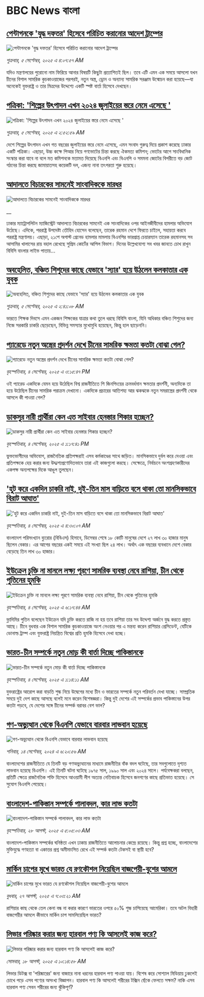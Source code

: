# BBC News বাংলা## [পেন্টাগনকে 'যুদ্ধ দফতর' হিসেবে পরিচিত করানোর আদেশ ট্রাম্পের ](https://www.bbc.com/bengali/articles/c75q6n17q1do?at_medium=RSS&at_campaign=rss?at_campaign=githubrss)![পেন্টাগনকে 'যুদ্ধ দফতর' হিসেবে পরিচিত করানোর আদেশ ট্রাম্পের ](https://ichef.bbci.co.uk/ace/ws/240/cpsprodpb/0ea4/live/69f9a9f0-8a03-11f0-84c8-99de564f0440.jpg)_শুক্রবার, ৫ সেপ্টেম্বর, ২০২৫ এ ৪:০৭:৫৭ AM_যদিও মন্ত্রণালয়ের পুরোনো নাম ফিরিয়ে আনার বিষয়টি কিছুটা প্রত্যাশিতই ছিল। তবে এটি এমন এক সময়ে আসলো যখন চীনের বিশাল সামরিক কুচকাওয়াজের পরপরই, নতুন অস্ত্র, ড্রোন ও অন্যান্য সামরিক সরঞ্জাম উন্মোচন করা হয়েছে—যা অনেকেই যুক্তরাষ্ট্র ও তার মিত্রদের উদ্দেশ্যে একটি স্পষ্ট বার্তা হিসেবে দেখছেন।## [পত্রিকা: 'শিল্পের উৎপাদন এখন ২০২৪ জুলাইয়ের স্তরে নেমে এসেছে '](https://www.bbc.com/bengali/articles/cg5e68vedemo?at_medium=RSS&at_campaign=rss?at_campaign=githubrss)![পত্রিকা: 'শিল্পের উৎপাদন এখন ২০২৪ জুলাইয়ের স্তরে নেমে এসেছে '](https://ichef.bbci.co.uk/ace/ws/240/cpsprodpb/3a23/live/3ddfb6f0-8a00-11f0-8e47-05f4108b41c3.jpg)_শুক্রবার, ৫ সেপ্টেম্বর, ২০২৫ এ ২:৫২:৫৯ AM_দেশে শিল্পের উৎপাদন এখন গত বছরের জুলাইয়ের স্তরে নেমে এসেছে, এমন সংবাদ গুরুত্ব দিয়ে প্রকাশ করেছে ঢাকার একটি পত্রিকা। এছাড়া, উচ্চ কক্ষে পিআর নিয়ে গণভোটের চিন্তা করছে ঐকমত্য কমিশন; ভোটের আগে সাংবিধানিক সংস্কার করা যাবে না বলে মত কমিশনকে মতামত দিয়েছে বিএনপি এবং বিএনপি ও সমমনা জোটের বিপরীতে বড় জোট গঠনের চিন্তা করছে জামায়াতসহ কয়েকটি দল, এজন্য নানা তৎপরতা শুরু হয়েছে।## [আদালতে বিচারকের সামনেই সাংবাদিককে মারধর](https://www.bbc.co.uk/bengali/live/cz69x8nn8xvt?at_medium=RSS&at_campaign=rss?at_campaign=githubrss)![আদালতে বিচারকের সামনেই সাংবাদিককে মারধর](https://ichef.bbci.co.uk/ace/standard/240/cpsprodpb/5f16/live/750cf270-89a4-11f0-84c8-99de564f0440.jpg)__ঢাকার ম্যাট্রোপলিটন ম্যাজিস্ট্রেট আদালতে বিচারকের সামনেই এক সাংবাদিকের ওপর আইনজীবীদের হামলার অভিযোগ উঠেছে। এদিকে, পররাষ্ট্র উপদেষ্টা তৌহিদ হোসেন বলেছেন, তারেক রহমান দেশে ফিরতে চাইলে, সহায়তা করবে পররাষ্ট্র মন্ত্রণালয়। এছাড়া, ২১শে অগাস্ট গ্রেনেড হামলার মামলায় বিএনপির ভারপ্রাপ্ত চেয়ারম্যান তারেক রহমানসহ সব আসামির খালাসের রায় বহাল রেখেছে সুপ্রিম কোর্টের আপিল বিভাগ। দিনের উল্লেখযোগ্য সব খবর জানতে চোখ রাখুন বিবিসি বাংলার লাইভ পাতায়...## [অবহেলিত, বঞ্চিত শিশুদের কাছে যেভাবে 'স্যার' হয়ে উঠলেন কলকাতার এক যুবক](https://www.bbc.com/bengali/articles/crmewd2m3nwo?at_medium=RSS&at_campaign=rss?at_campaign=githubrss)![অবহেলিত, বঞ্চিত শিশুদের কাছে যেভাবে 'স্যার' হয়ে উঠলেন কলকাতার এক যুবক](https://ichef.bbci.co.uk/ace/ws/240/cpsprodpb/c336/live/3b33c680-8960-11f0-b391-6936825093bd.jpg)_শুক্রবার, ৫ সেপ্টেম্বর, ২০২৫ এ ২:৪১:০৮ AM_ভারতে শিক্ষক দিবসে এমন একজন শিক্ষকের যাত্রার কথা তুলে ধরছে বিবিসি বাংলা, যিনি অধিকার বঞ্চিত শিশুদের জন্য নিজে সরকারি চাকরি ছেড়েছেন, বিভিন্ন সমস্যার মুখোমুখি হয়েছেন, কিন্তু হাল ছাড়েননি।## [প্যারেডে নতুন অস্ত্রের প্রদর্শন দেখে চীনের সামরিক ক্ষমতা কতটা বোঝা গেল?](https://www.bbc.com/bengali/articles/c0jqp67w467o?at_medium=RSS&at_campaign=rss?at_campaign=githubrss)![প্যারেডে নতুন অস্ত্রের প্রদর্শন দেখে চীনের সামরিক ক্ষমতা কতটা বোঝা গেল?](https://ichef.bbci.co.uk/ace/ws/240/cpsprodpb/f590/live/3256b530-898e-11f0-b391-6936825093bd.jpg)_বৃহস্পতিবার, ৪ সেপ্টেম্বর, ২০২৫ এ ৩:১৫:৪৭ PM_ওই প্যারেড একদিকে যেমন হয়ে উঠেছিল বিশ্ব রাজনীতিতে শি জিনপিংয়ের ক্রমবর্ধমান ক্ষমতার প্রদর্শনী, অন্যদিকে তা হয়ে উঠেছিল চীনের সামরিক পরাক্রম দেখানো। একদিকে প্রচারের আতিশয্য আর ঝকঝকে নতুন সমরাস্ত্রের প্রদর্শনী থেকে আসলে কী পাওয়া গেল?## [ডাকসুর নারী প্রার্থীরা কেন এত সাইবার হেনস্তার শিকার হচ্ছেন?](https://www.bbc.com/bengali/articles/cy4rlwjpmyxo?at_medium=RSS&at_campaign=rss?at_campaign=githubrss)![ডাকসুর নারী প্রার্থীরা কেন এত সাইবার হেনস্তার শিকার হচ্ছেন?](https://ichef.bbci.co.uk/ace/ws/240/cpsprodpb/c05f/live/55cefe90-8985-11f0-84c8-99de564f0440.jpg)_বৃহস্পতিবার, ৪ সেপ্টেম্বর, ২০২৫ এ ১:১৭:৪১ PM_ভুক্তভোগীদের অভিযোগ, রাজনৈতিক প্রতিপক্ষরাই এসব কর্মকাণ্ডের সাথে জড়িত। মানসিকভাবে দুর্বল করে দেওয়া এবং প্রতিপক্ষকে হেয় করার জন্য উদ্দ্যশ্যপ্রণোদিতভাবে তারা এই কাজগুলো করছে। সেক্ষেত্রে, নির্বাচনে অংশগ্রহণকারীদের একপক্ষ অন্যপক্ষের দিকে আঙুল তুলছেন।## ['হুট করে একদিন চাকরি নাই, দুই-তিন মাস বাড়িতে বসে থাকা তো মানসিকভাবে বিরাট আঘাত'](https://www.bbc.com/bengali/articles/c3r4r51n9lno?at_medium=RSS&at_campaign=rss?at_campaign=githubrss)!['হুট করে একদিন চাকরি নাই, দুই-তিন মাস বাড়িতে বসে থাকা তো মানসিকভাবে বিরাট আঘাত'](https://ichef.bbci.co.uk/ace/ws/240/cpsprodpb/efcd/live/a375e6f0-88d5-11f0-93e2-8d258a752747.jpg)_বৃহস্পতিবার, ৪ সেপ্টেম্বর, ২০২৫ এ ৪:৩০:০৭ AM_বাংলাদেশ পরিসংখ্যান ব্যুরোর (বিবিএস) হিসাবে, ডিসেম্বর শেষে ১৮ কোটি মানুষের দেশে ২৭ লাখ ৩০ হাজার মানুষ ছিলেন বেকার। এর আগের বছরের একই সময়ে এই সংখ্যা ছিল ২৪ লাখ। অর্থাৎ এক বছরের ব্যবধানে দেশে বেকার বেড়েছে তিন লাখ ৩০ হাজার।## [ইউক্রেন চুক্তি না মানলে লক্ষ্য পূরণে সামরিক ব্যবস্থা নেবে রাশিয়া, চীন থেকে পুতিনের হুমকি](https://www.bbc.com/bengali/articles/c0kn4z3rnj1o?at_medium=RSS&at_campaign=rss?at_campaign=githubrss)![ইউক্রেন চুক্তি না মানলে লক্ষ্য পূরণে সামরিক ব্যবস্থা নেবে রাশিয়া, চীন থেকে পুতিনের হুমকি](https://ichef.bbci.co.uk/ace/ws/240/cpsprodpb/1517/live/9856c120-8940-11f0-9cf6-cbf3e73ce2b9.jpg)_বৃহস্পতিবার, ৪ সেপ্টেম্বর, ২০২৫ এ ৬:১৭:৪৪ AM_ভ্লাদিমির পুতিন বলেছেন ইউক্রেন যদি চুক্তি করতে রাজি না হয় তবে রাশিয়া তার সব উদ্দেশ্য অর্জনে যুদ্ধ করতে প্রস্তুত আছে। চীনে বুধবার এক বিশাল সামরিক কুচকাওয়াজে অংশ নেওয়ার পর এ মন্তব্য করেন রাশিয়ার প্রেসিডেন্ট, যেটিকে ডোনাল্ড ট্রাম্প এবং যুক্তরাষ্ট্র নিয়ন্ত্রিত বিশ্বের প্রতি হুমকি হিসেবে দেখা হচ্ছে।## [ভারত-চীন সম্পর্কে নতুন মোড় কী বার্তা দিচ্ছে পাকিস্তানকে](https://www.bbc.com/bengali/articles/cwy3yy82gpko?at_medium=RSS&at_campaign=rss?at_campaign=githubrss)![ভারত-চীন সম্পর্কে নতুন মোড় কী বার্তা দিচ্ছে পাকিস্তানকে](https://ichef.bbci.co.uk/ace/ws/240/cpsprodpb/172f/live/68e3e9f0-889f-11f0-9b32-415f867a10dd.jpg)_বৃহস্পতিবার, ৪ সেপ্টেম্বর, ২০২৫ এ ১:১৪:১১ AM_যুক্তরাষ্ট্রের আরোপ করা বাড়তি শুল্ক নিয়ে উদ্বেগের মধ্যে চীন ও ভারতের সম্পর্কে নতুন পরিবর্তন দেখা যাচ্ছে। সাম্প্রতিক সময়ে দুই দেশ কাছে আসছে বলেই মনে করেন বিশেষজ্ঞরা। কিন্তু দুই দেশের এই সম্পর্কের প্রভাব পাকিস্তানের উপর কতটা পড়বে, যে দেশের সঙ্গে চীনের সম্পর্ক বরাবর বেশ ভাল?## [গণ-অভ্যুত্থান থেকে বিএনপি যেভাবে বারবার লাভবান হয়েছে](https://www.bbc.com/bengali/articles/c74j271n0pzo?at_medium=RSS&at_campaign=rss?at_campaign=githubrss)![গণ-অভ্যুত্থান থেকে বিএনপি যেভাবে বারবার লাভবান হয়েছে](https://ichef.bbci.co.uk/ace/ws/240/cpsprodpb/2225/live/23ccad70-7022-11ef-8f0e-158a0a407ec6.jpg)_শনিবার, ১৪ সেপ্টেম্বর, ২০২৪ এ ৬:২০:৫৬ AM_বাংলাদেশের রাজনীতিতে যে তিনটি বড় গণঅভ্যুত্থানের মাধ্যমে রাজনীতির বাঁক বদল ঘটেছে, তার সবগুলোতে দৃশ্যত লাভবান হয়েছে বিএনপি। এই তিনটি ঘটনা ঘটেছে ১৯৭৫ সাল, ১৯৯০ সাল এবং ২০২৪ সালে। পর্যবেক্ষকরা বলছেন, প্রতিটি ক্ষেত্রে রাজনৈতিক শক্তি হিসেবে আওয়ামী লীগ অত্যন্ত নেতিবাচক হিসেবে জনগণের কাছে প্রতিভাত হয়েছে। সে সুযোগ বিএনপি পেয়েছে।## [বাংলাদেশ-পাকিস্তান সম্পর্কে পালাবদল, কার লাভ কতটা](https://www.bbc.com/bengali/articles/cjr1xy75nwxo?at_medium=RSS&at_campaign=rss?at_campaign=githubrss)![বাংলাদেশ-পাকিস্তান সম্পর্কে পালাবদল, কার লাভ কতটা](https://ichef.bbci.co.uk/ace/ws/240/cpsprodpb/a61e/live/d95888c0-8391-11f0-ab3e-bd52082cd0ae.jpg)_বৃহস্পতিবার, ২৮ আগস্ট, ২০২৫ এ ৫:০৫:০৩ AM_বাংলাদেশ-পাকিস্তান সম্পর্কের ঘনিষ্ঠতা এখন ঢাকায় রাজনীতিতে আলোচনার কেন্দ্রে রয়েছে। কিন্তু প্রশ্ন হচ্ছে, বাংলাদেশের মুক্তিযুদ্ধে গণহত্যা বা একাত্তর প্রশ্ন অমীমাংসিত রেখে এই সম্পর্ক কতটা টেকসই বা স্থায়ী হবে?## [মার্কিন চাপের মুখে ভারত যে রণকৌশল নিয়েছিল বাজপেয়ী-বুশের আমলে ](https://www.bbc.com/bengali/articles/ce937dl32kro?at_medium=RSS&at_campaign=rss?at_campaign=githubrss)![মার্কিন চাপের মুখে ভারত যে রণকৌশল নিয়েছিল বাজপেয়ী-বুশের আমলে ](https://ichef.bbci.co.uk/ace/ws/240/cpsprodpb/519f/live/4ac33250-82a0-11f0-a34f-318be3fb0481.jpg)_বুধবার, ২৭ আগস্ট, ২০২৫ এ ৭:০৩:২১ AM_রাশিয়ার কাছ থেকে তেল কেনা বন্ধ না করার কারণে ভারতের ওপরে ৫০% শুল্ক চাপিয়েছে আমেরিকা। তবে অটল বিহারী বাজপেয়ীর আমলে কীভাবে মার্কিন চাপ সামলিয়েছিল ভারত?## [লিভার পরিষ্কার করার জন্য হারবাল পণ্য কি আসলেই কাজ করে?](https://www.bbc.com/bengali/articles/c93dqkeqwzyo?at_medium=RSS&at_campaign=rss?at_campaign=githubrss)![লিভার পরিষ্কার করার জন্য হারবাল পণ্য কি আসলেই কাজ করে?](https://ichef.bbci.co.uk/ace/ws/240/cpsprodpb/2c5b/live/0b601110-6f99-11f0-af20-030418be2ca5.jpg)_সোমবার, ১৮ আগস্ট, ২০২৫ এ ১০:১৪:৫৮ AM_লিভার ডিটক্স বা 'পরিষ্কারের' জন্য বাজারে নানা ধরনের হারবাল পণ্য পাওয়া যায়। বিশেষ করে সোশ্যাল মিডিয়ায় ঢুকলেই চোখে পড়ে এসব পণ্যের অসংখ্য বিজ্ঞাপন। হারবাল পণ্য কি আসলেই শরীরের টক্সিন ছেঁকে ফেলতে সক্ষম? নাকি এসব হারবাল পণ্য সেবন শরীরের জন্য ঝুঁকিপূর্ণ?